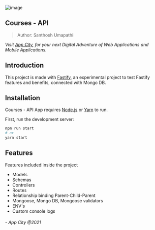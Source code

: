 ![image](https://www.fastify.io/images/fastify-logo-menu.d13f8da7a965c800.png)

## Courses - API

> Author: Santhosh Umapathi

_Visit [App City](https://app-city.co), for your next Digital Adventure of Web Applications and Mobile Applications._

## Introduction

This project is made with [Fastify](https://www.fastify.io/), an experimental project to test Fastify features and benefits, connected with Mongo DB.

## Installation

Courses - API App requires [Node.js](https://nodejs.org/) or [Yarn](https://yarnpkg.com/) to run.

First, run the development server:

```bash
npm run start
# or
yarn start
```

## Features

Features included inside the project

- Models
- Schemas
- Controllers
- Routes
- Relationship binding Parent-Child-Parent
- Mongoose, Mongo DB, Mongoose validators
- ENV's
- Custom console logs

###### - App City @2021
